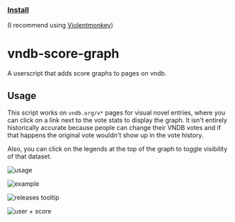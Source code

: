 ### [Install](https://github.com/MarvNC/vndb-score-graph/raw/master/vndb-score-graph.user.js)

(I recommend using [Violentmonkey](https://violentmonkey.github.io/))

# vndb-score-graph

A userscript that adds score graphs to pages on vndb.

## Usage

This script works on `vndb.org/v*` pages for visual novel entries, where you can click on a link next to the vote stats to display the graph. It isn't entirely historically accurate because people can change their VNDB votes and if that happens the original vote wouldn't show up in the vote history.

Also, you can click on the legends at the top of the graph to toggle visibility of that dataset.

![usage](https://files.catbox.moe/u1hohw.png)

![example](https://files.catbox.moe/v836nc.png)

![releases tooltip](https://user-images.githubusercontent.com/17340496/120266378-9ce28900-c256-11eb-91fe-33aaa714e1da.png)

![user + score](https://files.catbox.moe/1fefhn.png)
